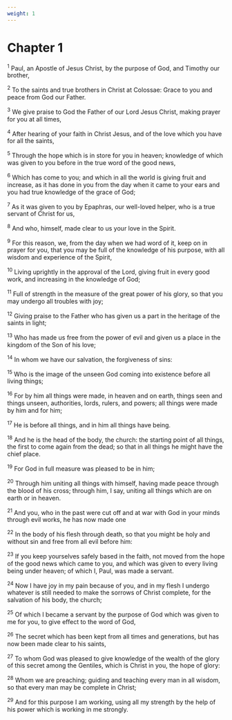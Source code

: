 ```yaml
---
weight: 1
---
```


# Chapter 1

<sup>1</sup> Paul, an Apostle of Jesus Christ, by the purpose of God, and Timothy our brother, 

<sup>2</sup> To the saints and true brothers in Christ at Colossae: Grace to you and peace from God our Father. 

<sup>3</sup> We give praise to God the Father of our Lord Jesus Christ, making prayer for you at all times, 

<sup>4</sup> After hearing of your faith in Christ Jesus, and of the love which you have for all the saints, 

<sup>5</sup> Through the hope which is in store for you in heaven; knowledge of which was given to you before in the true word of the good news, 

<sup>6</sup> Which has come to you; and which in all the world is giving fruit and increase, as it has done in you from the day when it came to your ears and you had true knowledge of the grace of God; 

<sup>7</sup> As it was given to you by Epaphras, our well-loved helper, who is a true servant of Christ for us, 

<sup>8</sup> And who, himself, made clear to us your love in the Spirit. 

<sup>9</sup> For this reason, we, from the day when we had word of it, keep on in prayer for you, that you may be full of the knowledge of his purpose, with all wisdom and experience of the Spirit, 

<sup>10</sup> Living uprightly in the approval of the Lord, giving fruit in every good work, and increasing in the knowledge of God; 

<sup>11</sup> Full of strength in the measure of the great power of his glory, so that you may undergo all troubles with joy; 

<sup>12</sup> Giving praise to the Father who has given us a part in the heritage of the saints in light; 

<sup>13</sup> Who has made us free from the power of evil and given us a place in the kingdom of the Son of his love; 

<sup>14</sup> In whom we have our salvation, the forgiveness of sins: 

<sup>15</sup> Who is the image of the unseen God coming into existence before all living things; 

<sup>16</sup> For by him all things were made, in heaven and on earth, things seen and things unseen, authorities, lords, rulers, and powers; all things were made by him and for him; 

<sup>17</sup> He is before all things, and in him all things have being. 

<sup>18</sup> And he is the head of the body, the church: the starting point of all things, the first to come again from the dead; so that in all things he might have the chief place. 

<sup>19</sup> For God in full measure was pleased to be in him; 

<sup>20</sup> Through him uniting all things with himself, having made peace through the blood of his cross; through him, I say, uniting all things which are on earth or in heaven. 

<sup>21</sup> And you, who in the past were cut off and at war with God in your minds through evil works, he has now made one 

<sup>22</sup> In the body of his flesh through death, so that you might be holy and without sin and free from all evil before him: 

<sup>23</sup> If you keep yourselves safely based in the faith, not moved from the hope of the good news which came to you, and which was given to every living being under heaven; of which I, Paul, was made a servant. 

<sup>24</sup> Now I have joy in my pain because of you, and in my flesh I undergo whatever is still needed to make the sorrows of Christ complete, for the salvation of his body, the church; 

<sup>25</sup> Of which I became a servant by the purpose of God which was given to me for you, to give effect to the word of God, 

<sup>26</sup> The secret which has been kept from all times and generations, but has now been made clear to his saints, 

<sup>27</sup> To whom God was pleased to give knowledge of the wealth of the glory of this secret among the Gentiles, which is Christ in you, the hope of glory: 

<sup>28</sup> Whom we are preaching; guiding and teaching every man in all wisdom, so that every man may be complete in Christ; 

<sup>29</sup> And for this purpose I am working, using all my strength by the help of his power which is working in me strongly. 


